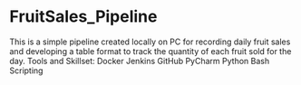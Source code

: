 # FruitSales_Pipeline
This is a simple pipeline created locally on PC for recording daily fruit sales and developing a table format to track the quantity of each fruit sold for the day.
Tools and Skillset:
Docker
Jenkins
GitHub
PyCharm
Python
Bash Scripting
